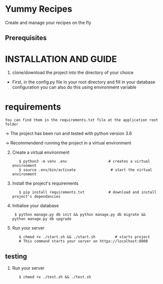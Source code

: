 # Yummy Recipes

Create and manage your recipes on the fly

## Prerequisites

# INSTALLATION AND GUIDE

1. clone/download the project into the directory of your choice

- First, in the config.py file in your root directory and fill in your database configuration you can also do this using environment variable

# requirements

    You can find them in the requirements.txt file at the application root folder

-> The project has been run and tested with python version 3.6

-> Recommendend running the project in a virtual environment


2. Create a virtual environment

          $ python3 -m venv .env                   # creates a virtual environment
          $ source .env/bin/activate                # start the virtual environment

3. Install the project's requirements 

          $ pip install requirements.txt           # download and install project's dependancies

4. Initialise your database

        $ python manage.py db init && python manage.py db migrate && python manage.py db upgrade

5. Run your server

          $ chmod +x ./start.sh && ./start.sh         # starts project
          # This command starts your server on https://localhost:8000

## testing

1. Run your server

          $ chmod +x ./test.sh && ./test.sh
